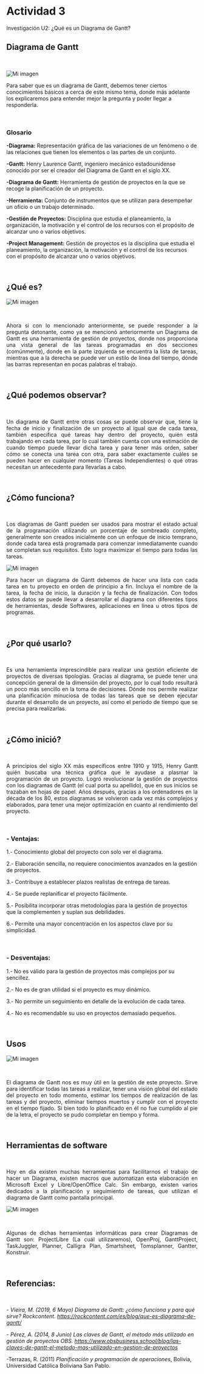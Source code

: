 # Actividad 3
Investigación U2: ¿Qué es un Diagrama de Gantt?
## Diagrama de Gantt

&nbsp;

![Mi imagen](/archivos/individual/Actividad_03/Diag.png)

Para saber que es un diagrama de Gantt, debemos tener ciertos conocimientos básicos a cerca de este mismo tema, donde más adelante los explicaremos para entender mejor la pregunta y poder llegar a responderla.



&nbsp;

### Glosario

**-Diagrama:** Representación gráfica de las variaciones de un fenómeno o de las relaciones que tienen los elementos o las partes de un conjunto.

**-Gantt:** Henry Laurence Gantt, ingeniero mecánico estadounidense conocido por ser el creador del Diagrama de Gantt en el siglo XX.

**-Diagrama de Gantt:** Herramienta de gestión de proyectos en la que se recoge la planificación de un proyecto. 

**-Herramienta:** Conjunto de instrumentos que se utilizan para desempeñar un oficio o un trabajo determinado.

**-Gestión de Proyectos:** Disciplina que estudia el planeamiento, la organización, la motivación y el control de los recursos con el propósito de alcanzar uno o varios objetivos. 

**-Project Management:** Gestión de proyectos es la disciplina que estudia el planeamiento, la organización, la motivación y el control de los recursos con el propósito de alcanzar uno o varios objetivos.

&nbsp;

## ¿Qué es?

![Mi imagen](/archivos/individual/Actividad_03/Dig3.png)

&nbsp;
<div style="text-align: justify">
Ahora si con lo mencionado anteriormente, se puede responder a la pregunta detonante, como ya se mencionó anteriormente un Diagrama de Gantt es una herramienta de gestión de proyectos, donde nos proporciona una vista general de las tareas programadas en dos secciones (comúnmente), donde en la parte izquierda se encuentra la lista de tareas, mientras que a la derecha se puede ver un estilo de línea del tiempo, dónde las barras representan en pocas palabras el trabajo. 

</div>

&nbsp;

## ¿Qué podemos observar?

&nbsp;
<div style="text-align: justify">
Un diagrama de Gantt entre otras cosas se puede observar que, tiene la fecha de inicio y finalización de un proyecto al igual que de cada tarea, también especifica qué tareas hay dentro del proyecto, quién está trabajando en cada tarea, por lo cual también cuenta con una estimación de cuando tiempo puede llevar dicha tarea y para tener más orden, saber cómo se conecta una tarea con otra, para saber exactamente cuáles se pueden hacer en cualquier momento (Tareas Independientes) o qué otras necesitan un antecedente para llevarlas a cabo.

</div>

&nbsp;

## ¿Cómo funciona?

&nbsp;
<div style="text-align: justify">
Los diagramas de Gantt pueden ser usados para mostrar el estado actual de la programación utilizando un porcentaje de sombreado completo, generalmente son creados inicialmente con un enfoque de inicio temprano, donde cada tarea está programada para comenzar inmediatamente cuando se completan sus requisitos. Esto logra maximizar el tiempo para todas las tareas.
</div>

![Mi imagen](/archivos/individual/Actividad_03/Dig2.png)

<div style="text-align: justify">
Para hacer un diagrama de Gantt debemos de hacer una lista con cada tarea en tu proyecto en orden de principio a fin. Incluya el nombre de la tarea, la fecha de inicio, la duración y la fecha de finalización. Con todos estos datos se puede llevar a desarrollar el diagrama con diferentes tipos de herramientas, desde Softwares, aplicaciones en línea u otros tipos de programas.
</div>

&nbsp;

## ¿Por qué usarlo?

&nbsp;
<div style="text-align: justify">
Es una herramienta imprescindible para realizar una gestión eficiente de proyectos de diversas tipologías. Gracias al diagrama, se puede tener una concepción general de la dimensión del proyecto, por lo cual todo resultará un poco más sencillo en la toma de decisiones. Dónde nos permite realizar una planificación minuciosa de todas las tareas que se deben ejecutar durante el desarrollo de un proyecto, así como el periodo de tiempo que se precisa para realizarlas.
</div>

&nbsp;

## ¿Cómo inició?

&nbsp;
<div style="text-align: justify">
A principios del siglo XX más específicos entre 1910 y 1915, Henry Gantt quién buscaba una técnica gráfica que le ayudase a plasmar la programación de un proyecto. Logró revolucionar la gestión de proyectos con los diagramas de Gantt (el cual porta su apellido), que en sus inicios se trazaban en hojas de papel. Años después, gracias a los ordenadores en la década de los 80, estos diagramas se volvieron cada vez más complejos y elaborados, para tener una mejor optimización en cuanto al rendimiento del proyecto.
</div>

&nbsp;

### **- Ventajas:**

1.- Conocimiento global del proyecto con solo ver el diagrama.

2.- Elaboración sencilla, no requiere conocimientos avanzados en la gestión de proyectos.

3.- Contribuye a establecer plazos realistas de entrega de tareas.

4.- Se puede replanificar el proyecto fácilmente.

5.- Posibilita incorporar otras metodologías para la gestión de proyectos que la complementen y suplan sus debilidades.

6.- Permite una mayor concentración en los aspectos clave por su simplicidad.

&nbsp;

### **- Desventajas:**

1.- No es válido para la gestión de proyectos más complejos por su sencillez.

2.- No es de gran utilidad si el proyecto es muy dinámico.

3.- No permite un seguimiento en detalle de la evolución de cada tarea.

4.- No es recomendable su uso en proyectos demasiado pequeños.

&nbsp;

## Usos

![Mi imagen](/archivos/individual/Actividad_03/Plan.jpg)

&nbsp;
<div style="text-align: justify">
El diagrama de Gantt nos es muy útil en la gestión de este proyecto. 
Sirve para identificar todas las tareas a realizar, tener una visión global del 
estado del proyecto en todo momento, estimar los tiempos de realización de las 
tareas y del proyecto, eliminar tiempos muertos y cumplir con el proyecto en el 
tiempo fijado. Si bien todo lo planificado en él no fue cumplido al pie de la letra, 
el proyecto se pudo completar en tiempo y forma.
</div>

&nbsp;

## Herramientas de software

&nbsp;
<div style="text-align: justify">
Hoy en día existen muchas herramientas para facilitarnos el trabajo de hacer un Diagrama, existen macros que automatizan esta elaboración en Microsoft Excel y Libre/OpenOffice Calc. Sin embargo, existen varios dedicados a la planificación y seguimiento de tareas, que utilizan el diagrama de Gantt como pantalla principal. 
</div>

![Mi imagen](/archivos/individual/Actividad_03/Herra.jpg)

&nbsp;
<div style="text-align: justify">
Algunas de dichas herramientas informáticas para crear Diagramas de Gantt son: ProjectLibre (La cuál utilizaremos), OpenProj, GanttProject, TaskJuggler, Planner, Calligra Plan,  Smartsheet, Tomsplanner, Gantter, Konstruir.
</div>

&nbsp;

## Referencias:

&nbsp;

*- Vieira, M. (2019, 6 Mayo) Diagrama de Gantt: ¿cómo funciona y para qué sirve? Rockcontent. https://rockcontent.com/es/blog/que-es-diagrama-de-gantt/*

*- Pérez, A. (2014, 8 Junio) Las claves de Gantt, el método más utilizado en gestión de proyectos OBS. https://www.obsbusiness.school/blog/las-claves-de-gantt-el-metodo-mas-utilizado-en-gestion-de-proyectos*

-Terrazas, R. (2011) *Planificación y programación de operaciones*, Bolivia, Universidad Católica Boliviana San Pablo.